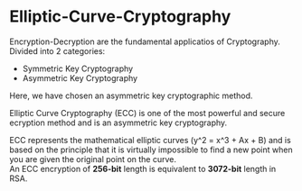 # Elliptic-Curve-Cryptography

Encryption-Decryption are the fundamental applicatios of Cryptography. Divided into 2 categories:
- Symmetric Key Cryptography
- Asymmetric Key Cryptography

Here, we have chosen an asymmetric key cryptographic method.
 
Elliptic Curve Cryptography (ECC) is one of the most powerful and secure ecryption method and is an asymmetric key cryptography.

ECC represents the mathematical elliptic curves (y^2 = x^3 + Ax + B) and is based on the principle that it is virtually impossible 
to find a new point when you are given the original point on the curve.<br>
An ECC encryption of <b>256-bit</b> length is equivalent to <b>3072-bit</b> length in RSA.
